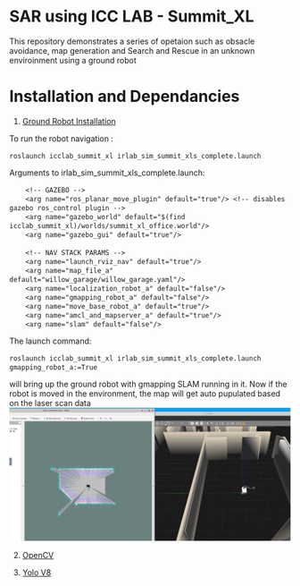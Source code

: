 # SAR using ICC LAB - Summit_XL

This repository demonstrates a series of opetaion such as obsacle avoidance, map generation and Search and Rescue in an unknown enviroinment using a ground robot

# Installation and Dependancies

1. [Ground Robot Installation](https://github.com/icclab/rosdocked-irlab)

To run the robot navigation :

	roslaunch icclab_summit_xl irlab_sim_summit_xls_complete.launch
  
  Arguments to irlab_sim_summit_xls_complete.launch:

        <!-- GAZEBO -->
        <arg name="ros_planar_move_plugin" default="true"/> <!-- disables gazebo ros_control plugin -->
        <arg name="gazebo_world" default="$(find icclab_summit_xl)/worlds/summit_xl_office.world"/>
        <arg name="gazebo_gui" default="true"/>

        <!-- NAV STACK PARAMS -->
        <arg name="launch_rviz_nav" default="true"/>
        <arg name="map_file_a" default="willow_garage/willow_garage.yaml"/>
        <arg name="localization_robot_a" default="false"/>
        <arg name="gmapping_robot_a" default="false"/>
        <arg name="move_base_robot_a" default="true"/>
        <arg name="amcl_and_mapserver_a" default="true"/>
        <arg name="slam" default="false"/>
	
 The launch command:
 
  	roslaunch icclab_summit_xl irlab_sim_summit_xls_complete.launch gmapping_robot_a:=True 
 will bring up the ground robot with gmapping SLAM running in it. Now if the robot is moved in the environment, the map will get auto pupulated based on the laser scan data
 ![gmapping](gmapping.png) 
 
 
2. [OpenCV](https://github.com/opencv/opencv-python)

3. [Yolo V8](https://github.com/ultralytics/ultralytics)
  
